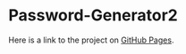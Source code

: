 # Password-Generator2

Here is a link to the project on [GitHub Pages](https://rosebourn.github.io/Password-Generator/).